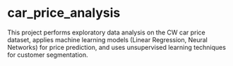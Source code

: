 # car_price_analysis
This project performs exploratory data analysis on the CW car price dataset, applies machine learning models (Linear Regression, Neural Networks) for price prediction, and uses unsupervised learning techniques for customer segmentation.
